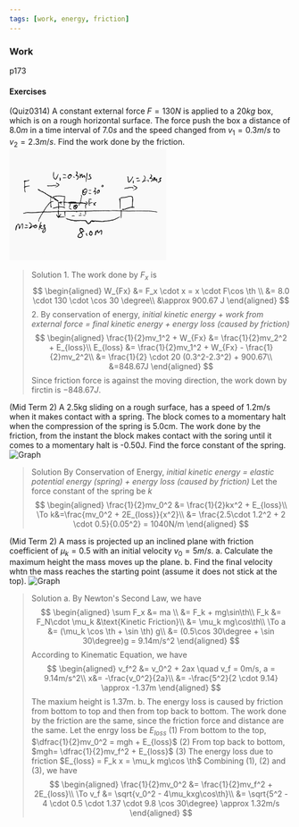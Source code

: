 ```yaml
---
tags: [work, energy, friction]
---
```


### Work
p173

#### Exercises
(Quiz0314) A constant external force $F=130N$ is applied to a $20kg$ box, which is on a rough horizontal surface. The force push the box a distance of $8.0m$ in a time interval of $7.0s$ and the speed changed from $v_1=0.3m/s$ to $v_2=2.3m/s$. Find the work done by the friction.
![Graph](../assets/quiz0314_work.PNG)
>Solution
1\. The work done by $F_x$ is
$$
\begin{aligned}
W_{Fx} &= F_x \cdot x = x \cdot F\cos \th \\
&= 8.0 \cdot 130 \cdot \cos 30 \degree\\
&\approx 900.67 J
\end{aligned}
$$
2\. By conservation of energy, _initial kinetic energy + work from external force = final kinetic energy + energy loss (caused by friction)_
$$
\begin{aligned}
\frac{1}{2}mv_1^2 + W_{Fx} &= \frac{1}{2}mv_2^2 + E_{loss}\\
E_{loss} &= \frac{1}{2}mv_1^2 + W_{Fx} - \frac{1}{2}mv_2^2\\
&= \frac{1}{2} \cdot 20 (0.3^2-2.3^2) + 900.67\\
&=848.67J
\end{aligned}
$$
Since friction force is against the moving direction, the work down by firctin is $-848.67J$.

(Mid Term 2) A 2.5kg sliding on a rough surface, has a speed of 1.2m/s when it makes contact with a spring. The block comes to a momentary halt when the compression of the spring is 5.0cm. The work done by the friction, from the instant the block makes contact with the soring until it comes to a momentary halt is -0.50J. Find the force constant of the spring.
![Graph](../assets/mid_term2_spring_energy.PNG)
>Solution
By Conservation of Energy, _initial kinetic energy = elastic potential energy (spring) + energy loss (caused by friction)_
Let the force constant of the spring be $k$
$$
\begin{aligned}
\frac{1}{2}mv_0^2 &= \frac{1}{2}kx^2 + E_{loss}\\
\To k&=\frac{mv_0^2 + 2E_{loss}}{x^2}\\
&= \frac{2.5\cdot 1.2^2 + 2 \cdot 0.5}{0.05^2} = 1040N/m
\end{aligned}
$$

(Mid Term 2) A mass is projected up an inclined plane with friction coefficient of $\mu_k=0.5$ with an initial velocity $v_0 = 5m/s$.
a. Calculate the maximum height the mass moves up the plane.
b. Find the final velocity whtn the mass reaches the starting point (assume it does not stick at the top).
![Graph](../assets/mid_term2_incline.PNG)
>Solution
a. By Newton's Second Law, we have
$$
\begin{aligned}
\sum F_x &= ma \\
&= F_k + mg\sin\th\\
F_k &= F_N\cdot \mu_k &\text{Kinetic Friction}\\
&= \mu_k mg\cos\th\\
\To a &= (\mu_k \cos \th + \sin \th) g\\
&= (0.5\cos 30\degree + \sin 30\degree)g = 9.14m/s^2
\end{aligned}
$$
According to Kinematic Equation, we have
$$
\begin{aligned}
v_f^2 &= v_0^2 + 2ax \quad v_f = 0m/s, a = 9.14m/s^2\\
x&= -\frac{v_0^2}{2a}\\
&= -\frac{5^2}{2 \cdot 9.14} \approx -1.37m
\end{aligned}
$$
The maxium height is 1.37m.
b. The energy loss is caused by friction from bottom to top and then from top back to bottom. The work done by the friction are the same, since the friction force and distance are the same.
Let the enrgy loss be $E_{loss}$
(1) From bottom to the top, $\dfrac{1}{2}mv_0^2 = mgh + E_{loss}$
(2) From top back to bottom, $mgh= \dfrac{1}{2}mv_f^2 + E_{loss}$
(3) The energy loss due to friction $E_{loss} = F_k x = \mu_k mg\cos \th$
Combining (1), (2) and (3), we have
$$
\begin{aligned}
\frac{1}{2}mv_0^2 &= \frac{1}{2}mv_f^2 + 2E_{loss}\\
\To v_f &= \sqrt{v_0^2 - 4\mu_kxg\cos\th}\\
&= \sqrt{5^2 - 4 \cdot 0.5 \cdot 1.37 \cdot 9.8 \cos 30\degree} \approx 1.32m/s
\end{aligned}
$$
